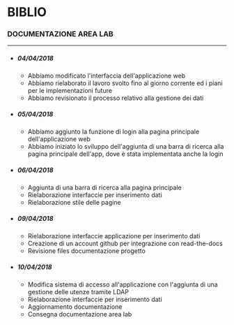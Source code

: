 # BIBLIO
### DOCUMENTAZIONE AREA LAB
***
- ##### 04/04/2018
    - Abbiamo modificato l'interfaccia dell'applicazione web
    - Abbiamo rielaborato il lavoro svolto fino al giorno corrente ed i piani per le implementazioni future
    - Abbiamo revisionato il processo relativo alla gestione dei dati
- ##### 05/04/2018
    - Abbiamo aggiunto la funzione di login alla pagina principale dell'applicazione web
    - Abbiamo iniziato lo sviluppo dell'aggiunta di una barra di ricerca alla pagina principale dell'app, dove è stata implementata anche la login
- ##### 06/04/2018
    - Aggiunta di una barra di ricerca alla pagina principale
    - Rielaborazione interfaccie per inserimento dati
    - Rielaborazione stile delle pagine
- ##### 09/04/2018
    - Rielaborazione interfaccie applicazione per inserimento dati
    - Creazione di un account github per integrazione con read-the-docs
    - Revisione files documentazione progetto
- ##### 10/04/2018
    - Modifica sistema di accesso all'applicazione con l'aggiunta di una gestione delle utenze tramite LDAP
    - Rielaborazione interfaccie per inserimento dati
    - Aggiornamento documentazione
    - Consegna documentazione area lab
